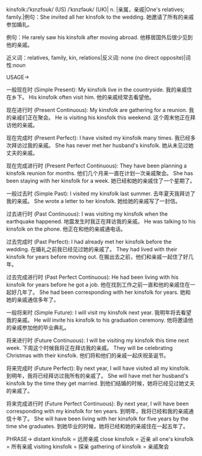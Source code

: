 kinsfolk:/ˈkɪnzfoʊk/ (US) /ˈkɪnzfəʊk/ (UK)| n. |亲属，亲戚|One's relatives; family.|例句：She invited all her kinsfolk to the wedding. 她邀请了所有的亲戚参加婚礼。

例句：He rarely saw his kinsfolk after moving abroad.  他移居国外后很少见到他的亲戚。


近义词：relatives, family, kin, relations|反义词: none (no direct opposite)|词性:noun

USAGE->

一般现在时 (Simple Present):
My kinsfolk live in the countryside. 我的亲戚住在乡下。
His kinsfolk often visit him. 他的亲戚经常去看望他。

现在进行时 (Present Continuous):
My kinsfolk are gathering for a reunion. 我的亲戚们正在聚会。
He is visiting his kinsfolk this weekend.  这个周末他正在拜访他的亲戚。


现在完成时 (Present Perfect):
I have visited my kinsfolk many times. 我已经多次拜访过我的亲戚。
She has never met her husband's kinsfolk. 她从未见过她丈夫的亲戚。

现在完成进行时 (Present Perfect Continuous):
They have been planning a kinsfolk reunion for months. 他们几个月来一直在计划一次亲戚聚会。
She has been staying with her kinsfolk for a week.  她已经和她的亲戚住了一个星期了。

一般过去时 (Simple Past):
I visited my kinsfolk last summer. 去年夏天我拜访了我的亲戚。
She wrote a letter to her kinsfolk. 她给她的亲戚写了一封信。

过去进行时 (Past Continuous):
I was visiting my kinsfolk when the earthquake happened. 地震发生时我正在拜访我的亲戚。
He was talking to his kinsfolk on the phone. 他正在和他的亲戚通电话。

过去完成时 (Past Perfect):
I had already met her kinsfolk before the wedding. 在婚礼之前我已经见过她的亲戚了。
They had lived with their kinsfolk for years before moving out.  在搬出去之前，他们和亲戚一起住了好几年。

过去完成进行时 (Past Perfect Continuous):
He had been living with his kinsfolk for years before he got a job. 他在找到工作之前一直和他的亲戚住在一起好几年了。
She had been corresponding with her kinsfolk for years. 她和她的亲戚通信多年了。

一般将来时 (Simple Future):
I will visit my kinsfolk next year. 我明年将去看望我的亲戚。
He will invite his kinsfolk to his graduation ceremony. 他将邀请他的亲戚参加他的毕业典礼。

将来进行时 (Future Continuous):
I will be visiting my kinsfolk this time next week. 下周这个时候我将正在拜访我的亲戚。
They will be celebrating Christmas with their kinsfolk. 他们将和他们的亲戚一起庆祝圣诞节。

将来完成时 (Future Perfect):
By next year, I will have visited all my kinsfolk. 到明年，我将已经拜访过我所有的亲戚了。
She will have met her husband's kinsfolk by the time they get married.  到他们结婚的时候，她将已经见过她丈夫的亲戚了。


将来完成进行时 (Future Perfect Continuous):
By next year, I will have been corresponding with my kinsfolk for ten years. 到明年，我将已经和我的亲戚通信十年了。
She will have been living with her kinsfolk for five years by the time she graduates.  到她毕业的时候，她将已经和她的亲戚住在一起五年了。

PHRASE->
distant kinsfolk = 远房亲戚
close kinsfolk = 近亲
all one's kinsfolk = 所有亲戚
visiting kinsfolk = 探亲
gathering of kinsfolk = 亲戚聚会
